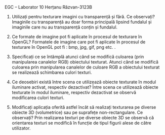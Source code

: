 EGC – Laborator 10
Herțanu Răzvan-3123B

1.	Utilizați pentru texturare imagini cu transparență și fără. Ce observați? 
Imaginile cu transparență au doar forma principală lipsind fundalul și imaginile care nu au transparență conțin și fundalul.
2.	Ce formate de imagine pot fi aplicate în procesul de texturare în OpenGL? 
Formatele de imagine care pot fi aplicate în procesul de texturare în OpenGL pot fi : bmp, jpg, gif, png etc. .
3.	Specificați ce se întâmplă atunci când se modifică culoarea (prin manipularea canalelor RGB) obiectului texturat. 
Atunci când se modifică culoarea prin manipularea canalelor de culoare  RGB a obiectului texturat se realizează schimbarea culori texturi.
4.	Ce deosebiri există între scena ce utilizează obiecte texturate în modul iluminare activat, respectiv dezactivat?
         Între scena ce utilizează obiecte texturate în modul iluminare, respectiv dezactivat se observă modificarea culori texturi.

5.	Modificați aplicația oferită astfel încât să realizați texturarea pe diverse obiecte 3D (volumetrice) sau pe suprafețe non-rectangulare. Ce observați?
Prin realizarea texturi pe diverse obiecte 3D se observă că orientarea texturi se modifică în funcție de tipul figurii alese de către utilizator.

